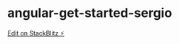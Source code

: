 # angular-get-started-sergio

[Edit on StackBlitz ⚡️](https://stackblitz.com/edit/angular-get-started-sergio)